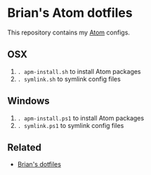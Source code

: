 # Brian's Atom dotfiles

This repository contains my [Atom](https://atom.io/) configs.

## OSX

1. `. apm-install.sh` to install Atom packages
2. `. symlink.sh` to symlink config files

## Windows

1. `. apm-install.ps1` to install Atom packages
2. `. symlink.ps1` to symlink config files

## Related

- [Brian's dotfiles](https://github.com/blachniet/dotfiles)
